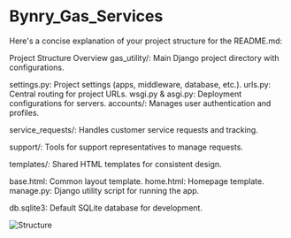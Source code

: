 ﻿# Bynry_Gas_Services

Here's a concise explanation of your project structure for the README.md:

Project Structure Overview
gas_utility/: Main Django project directory with configurations.

settings.py: Project settings (apps, middleware, database, etc.).
urls.py: Central routing for project URLs.
wsgi.py & asgi.py: Deployment configurations for servers.
accounts/: Manages user authentication and profiles.

service_requests/: Handles customer service requests and tracking.

support/: Tools for support representatives to manage requests.

templates/: Shared HTML templates for consistent design.

base.html: Common layout template.
home.html: Homepage template.
manage.py: Django utility script for running the app.

db.sqlite3: Default SQLite database for development.


 
![Structure](https://github.com/user-attachments/assets/25114cb1-ca95-4cf7-8ad6-b6994bc32e04)

